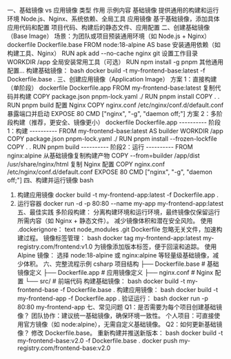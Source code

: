 一、基础镜像 vs 应用镜像
类型    作用    示例内容
基础镜像    提供通用的构建和运行环境    Node.js、Nginx、系统依赖、全局工具
应用镜像    基于基础镜像，添加具体应用代码和配置    项目代码、构建后的静态文件、应用配置
二、创建基础镜像（Base Image）
场景：为团队或项目预装通用环境（如 Node.js + Nginx）
dockerfile
Dockerfile.base
FROM node:18-alpine AS base
安装通用依赖（如构建工具、Nginx）
RUN apk add --no-cache nginx git
设置工作目录
WORKDIR /app
全局安装常用工具（可选）
RUN npm install -g pnpm
其他通用配置...
构建基础镜像：
bash
docker build -t my-frontend-base:latest -f Dockerfile.base .
三、创建应用镜像（Application Image）
方案 1：直接构建（单阶段）
dockerfile
Dockerfile.app
FROM my-frontend-base:latest
复制代码并构建
COPY package.json pnpm-lock.yaml ./
RUN pnpm install
COPY . .
RUN pnpm build
配置 Nginx
COPY nginx.conf /etc/nginx/conf.d/default.conf
暴露端口并启动
EXPOSE 80
CMD ["nginx", "-g", "daemon off;"]
方案 2：多阶段构建（推荐，更安全、镜像更小）
dockerfile
Dockerfile.app
---------- 阶段1：构建 ----------
FROM my-frontend-base:latest AS builder
WORKDIR /app
COPY package.json pnpm-lock.yaml ./
RUN pnpm install --frozen-lockfile
COPY . .
RUN pnpm build
---------- 阶段2：运行 ----------
FROM nginx:alpine
从基础镜像复制构建产物
COPY --from=builder /app/dist /usr/share/nginx/html
复制 Nginx 配置
COPY nginx.conf /etc/nginx/conf.d/default.conf
EXPOSE 80
CMD ["nginx", "-g", "daemon off;"]
四、构建并运行镜像
bash
1. 构建应用镜像
docker build -t my-frontend-app:latest -f Dockerfile.app .
2. 运行容器
docker run -d -p 80:80 --name my-app my-frontend-app:latest
五、最佳实践
多阶段构建：
分离构建环境和运行环境，最终镜像仅保留运行所需内容（如 Nginx + 静态文件）。
减少镜像体积和潜在安全风险。
使用 .dockerignore：
text
node_modules
.git
Dockerfile
忽略无关文件，加速构建过程。
镜像标签管理：
bash
docker tag my-frontend-app:latest my-registry.com/frontend:v1.0
为镜像添加版本标签，便于回滚和追踪。
使用 Alpine 镜像：
选择 node:18-alpine 或 nginx:alpine 等轻量级基础镜像，减少体积。
六、完整流程示例
csharp
项目结构
├── Dockerfile.base     # 基础镜像定义
├── Dockerfile.app      # 应用镜像定义
├── nginx.conf          # Nginx 配置
└── src/                # 前端代码
构建基础镜像：
bash
docker build -t my-frontend-base -f Dockerfile.base .
构建应用镜像：
bash
docker build -t my-frontend-app -f Dockerfile.app .
验证运行：
bash
docker run -p 80:80 my-frontend-app
七、常见问题
Q1：是否需要为每个项目创建基础镜像？
团队协作：建议统一基础镜像，确保环境一致性。
个人项目：可直接使用官方镜像（如 node:alpine），无需自定义基础镜像。
Q2：如何更新基础镜像？
修改 Dockerfile.base。
重新构建并推送新版本：
bash
docker build -t my-frontend-base:v2.0 -f Dockerfile.base .
docker push my-registry.com/frontend-base:v2.0